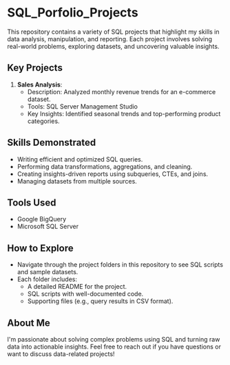 # SQL_Porfolio_Projects
This repository contains a variety of SQL projects that highlight my skills in data analysis, manipulation, and reporting. Each project involves solving real-world problems, exploring datasets, and uncovering valuable insights.

## Key Projects
1. **Sales Analysis**:
   - Description: Analyzed monthly revenue trends for an e-commerce dataset.
   - Tools: SQL Server Management Studio
   - Key Insights: Identified seasonal trends and top-performing product categories.

## Skills Demonstrated
- Writing efficient and optimized SQL queries.
- Performing data transformations, aggregations, and cleaning.
- Creating insights-driven reports using subqueries, CTEs, and joins.
- Managing datasets from multiple sources.

## Tools Used
- Google BigQuery
- Microsoft SQL Server

## How to Explore
- Navigate through the project folders in this repository to see SQL scripts and sample datasets.
- Each folder includes:
  - A detailed README for the project.
  - SQL scripts with well-documented code.
  - Supporting files (e.g., query results in CSV format).

## About Me
I'm passionate about solving complex problems using SQL and turning raw data into actionable insights. Feel free to reach out if you have questions or want to discuss data-related projects!

